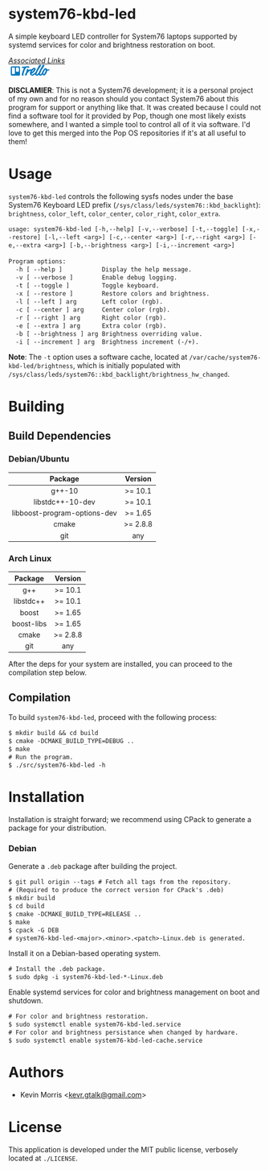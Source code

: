 # system76-kbd-led

A simple keyboard LED controller for System76 laptops supported by systemd services for color and brightness restoration on boot.

<u>*Associated Links*</u><br />
[![Trello Development Board](./assets/trello.png)](https://trello.com/b/6R6GS9bF)

**DISCLAMIER**: This is not a System76 development; it is a personal project of my own and for no reason should you contact System76 about this program for support or anything like that. It was created because I could not find a software tool for it provided by Pop, though one most likely exists somewhere, and I wanted a simple tool to control all of it via software. I'd love to get this merged into the Pop OS repositories if it's at all useful to them!

# Usage

`system76-kbd-led` controls the following sysfs nodes under the base System76 Keyboard LED prefix (`/sys/class/leds/system76::kbd_backlight`): `brightness`, `color_left`, `color_center`, `color_right`, `color_extra`.

```
usage: system76-kbd-led [-h,--help] [-v,--verbose] [-t,--toggle] [-x,--restore] [-l,--left <arg>] [-c,--center <arg>] [-r,--right <arg>] [-e,--extra <arg>] [-b,--brightness <arg>] [-i,--increment <arg>]

Program options:
  -h [ --help ]           Display the help message.
  -v [ --verbose ]        Enable debug logging.
  -t [ --toggle ]         Toggle keyboard.
  -x [ --restore ]        Restore colors and brightness.
  -l [ --left ] arg       Left color (rgb).
  -c [ --center ] arg     Center color (rgb).
  -r [ --right ] arg      Right color (rgb).
  -e [ --extra ] arg      Extra color (rgb).
  -b [ --brightness ] arg Brightness overriding value.
  -i [ --increment ] arg  Brightness increment (-/+).
```

**Note**: The `-t` option uses a software cache, located at `/var/cache/system76-kbd-led/brightness`, which is initially populated with `/sys/class/leds/system76::kbd_backlight/brightness_hw_changed`.

# Building

## Build Dependencies

### Debian/Ubuntu
| Package                      | Version  |
|  :---:                       |  :---:   |
| g++-10                       | >= 10.1  |
| libstdc++-10-dev             | >= 10.1  |
| libboost-program-options-dev | >= 1.65  |
| cmake                        | >= 2.8.8 |
| git                          | any      |


### Arch Linux
| Package    | Version  |
|  :---:     |  :---:   |
| g++        | >= 10.1  |
| libstdc++  | >= 10.1  |
| boost      | >= 1.65  |
| boost-libs | >= 1.65  |
| cmake      | >= 2.8.8 |
| git        | any      |

After the deps for your system are installed, you can proceed to the compilation step below. 

## Compilation

To build `system76-kbd-led`, proceed with the following process:

	$ mkdir build && cd build
	$ cmake -DCMAKE_BUILD_TYPE=DEBUG ..
	$ make
	# Run the program.
	$ ./src/system76-kbd-led -h

# Installation

Installation is straight forward; we recommend using CPack to generate
a package for your distribution.

### Debian

Generate a `.deb` package after building the project.

	$ git pull origin --tags # Fetch all tags from the repository.
	# (Required to produce the correct version for CPack's .deb)
	$ mkdir build
	$ cd build
	$ cmake -DCMAKE_BUILD_TYPE=RELEASE ..
	$ make
	$ cpack -G DEB
	# system76-kbd-led-<major>.<minor>.<patch>-Linux.deb is generated.

Install it on a Debian-based operating system.

	# Install the .deb package.
	$ sudo dpkg -i system76-kbd-led-*-Linux.deb

Enable systemd services for color and brightness management on boot
and shutdown.

	# For color and brightness restoration.
	$ sudo systemctl enable system76-kbd-led.service
	# For color and brightness persistance when changed by hardware.
	$ sudo systemctl enable system76-kbd-led-cache.service

# Authors

* Kevin Morris &lt;kevr.gtalk@gmail.com&gt;

# License

This application is developed under the MIT public license, verbosely
located at `./LICENSE`.

